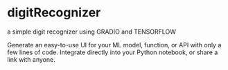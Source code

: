 # digitRecognizer
a simple digit recognizer using GRADIO and TENSORFLOW

Generate an easy-to-use UI for your ML model, function, or API with only a few lines of code. 
Integrate directly into your Python notebook, or share a link with anyone.

